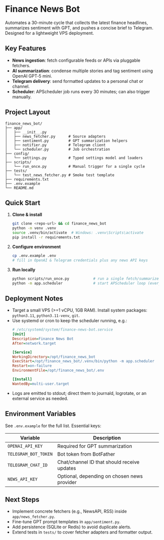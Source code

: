 # Finance News Bot

Automates a 30-minute cycle that collects the latest finance headlines, summarizes sentiment with GPT, and pushes a concise brief to Telegram. Designed for a lightweight VPS deployment.

## Key Features
- **News ingestion**: fetch configurable feeds or APIs via pluggable fetchers.
- **AI summarization**: condense multiple stories and tag sentiment using OpenAI GPT‑5 mini.
- **Telegram delivery**: send formatted updates to a personal chat or channel.
- **Scheduler**: APScheduler job runs every 30 minutes; can also trigger manually.

## Project Layout
```
finance_news_bot/
├── app/
│   ├── __init__.py
│   ├── news_fetcher.py      # Source adapters
│   ├── sentiment.py         # GPT summarization helpers
│   ├── notifier.py          # Telegram client
│   └── scheduler.py         # Job orchestration
├── config/
│   └── settings.py          # Typed settings model and loaders
├── scripts/
│   └── run_once.py          # Manual trigger for a single cycle
├── tests/
│   └── test_news_fetcher.py # Smoke test template
├── requirements.txt
├── .env.example
└── README.md
```

## Quick Start
1. **Clone & install**
   ```bash
   git clone <repo-url> && cd finance_news_bot
   python -m venv .venv
   source .venv/bin/activate  # Windows: .venv\Scripts\activate
   pip install -r requirements.txt
   ```

2. **Configure environment**
   ```bash
   cp .env.example .env
   # fill in OpenAI & Telegram credentials plus any news API keys
   ```

3. **Run locally**
   ```bash
   python scripts/run_once.py           # run a single fetch/summarize/send cycle
   python -m app.scheduler              # start APScheduler loop (every 30 minutes)
   ```

## Deployment Notes
- Target a small VPS (>=1 vCPU, 1GB RAM). Install system packages: `python3.11`, `python3.11-venv`, `git`.
- Use systemd or cron to keep the scheduler running, e.g.:
  ```ini
  # /etc/systemd/system/finance-news-bot.service
  [Unit]
  Description=Finance News Bot
  After=network.target

  [Service]
  WorkingDirectory=/opt/finance_news_bot
  ExecStart=/opt/finance_news_bot/.venv/bin/python -m app.scheduler
  Restart=on-failure
  EnvironmentFile=/opt/finance_news_bot/.env

  [Install]
  WantedBy=multi-user.target
  ```
- Logs are emitted to stdout; direct them to journald, logrotate, or an external service as needed.

## Environment Variables
See `.env.example` for the full list. Essential keys:

| Variable | Description |
| -------- | ----------- |
| `OPENAI_API_KEY` | Required for GPT summarization |
| `TELEGRAM_BOT_TOKEN` | Bot token from BotFather |
| `TELEGRAM_CHAT_ID` | Chat/channel ID that should receive updates |
| `NEWS_API_KEY` | Optional, depending on chosen news provider |

## Next Steps
- Implement concrete fetchers (e.g., NewsAPI, RSS) inside `app/news_fetcher.py`.
- Fine-tune GPT prompt templates in `app/sentiment.py`.
- Add persistence (SQLite or Redis) to avoid duplicate alerts.
- Extend tests in `tests/` to cover fetcher adapters and formatter output.
